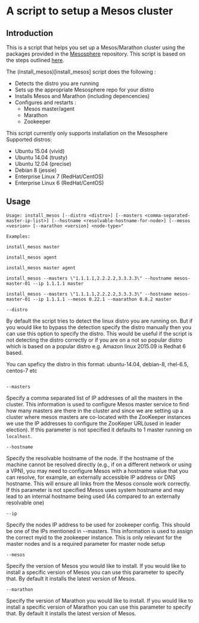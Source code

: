 # A script to setup a Mesos cluster
## Introduction
This is a script that helps you set up a Mesos/Marathon cluster using the packages provided in the [Mesosphere](https://mesosphere.com/) repository. This script is based on the steps outlined [here](https://open.mesosphere.com/getting-started/install/).

The (install_mesos)[install_mesos] script does the following : 
* Detects the distro you are running
* Sets up the appropriate Mesosphere repo for your distro
* Installs Mesos and Marathon (including depencencies)
* Configures and restarts :
   * Mesos master/agent
   * Marathon
   * Zookeeper

This script currently only supports installation on the Mesosphere Supported distros: 

* Ubuntu 15.04 (vivid)
* Ubuntu 14.04 (trusty)
* Ubuntu 12.04 (precise)
* Debian 8 (jessie)
* Enterprise Linux 7 (RedHat/CentOS)
* Enterprise Linux 6 (RedHat/CentOS)

## Usage

```
Usage: install_mesos [--distro <distro>] [--masters <comma-separated-master-ip-list>] [--hostname <resolvable-hostname-for-node>] [--mesos <vesrion> [--marathon <version] <node-type>"

Examples:

install_mesos master

install_mesos agent

install_mesos master agent

install_mesos --masters \"1.1.1.1,2.2.2.2,3.3.3.3\" --hostname mesos-master-01 --ip 1.1.1.1 master

install_mesos --masters \"1.1.1.1,2.2.2.2,3.3.3.3\" --hostname mesos-master-01 --ip 1.1.1.1 --mesos 0.22.1 --maarathon 0.8.2 master 
```

```
--distro
```
By default the script tries to detect the linux distro you are running on. But if you would like to bypass the detection specify the distro manually then you can use this option to specify the distro. This would be useful if the script is not detecting the distro correctly or if you are on a not so popular distro which is based on a popular distro e.g. Amazon linux 2015.09 is Redhat 6 based.

You can speficy the distro in this format: ubuntu-14.04, debian-8, rhel-6.5, centos-7 etc
```

--masters
```
Specify a comma separated list of IP addresses of all the masters in the cluster. This information is used to configure Mesos master service to find how many masters are there in the cluster and since we are setting up a cluster where mesos masters are co-located with the ZooKeeper instances we use the IP addresses to configure the ZooKeper URL(used in leader election). If this parameter is not specified it defaults to 1 master running on `localhost`.

```
--hostname
```
Specify the resolvable hostname of the node. If the hostname of the machine cannot be resolved directly (e.g., if on a different network or using a VPN), you may need to configure Mesos with a hostname value that you can resolve, for example, an externally accessible IP address or DNS hostname. This will ensure all links from the Mesos console work correctly. If this parameter is not specified Mesos uses system hostname and may lead to an internal hostname being used (As compared to an externally resolvable one)

```
--ip
```
Specify the nodes IP address to be used for zookeeper config. This should be one of the IPs mentioned in --masters. This information is used to assign the correct myid to the zookeeper instance. This is only relevant for the master nodes and is a required parameter for master node setup 

```
--mesos
```
Specify the version of Mesos you would like to install. If you would like to install a specific version of Mesos you can use this parameter to specify that. By default it installs the latest version of Mesos.

```
--marathon
```
Specify the version of Marathon you would like to install. If you would like to install a specific version of Marathon you can use this parameter to specify that. By default it installs the latest version of Mesos.
